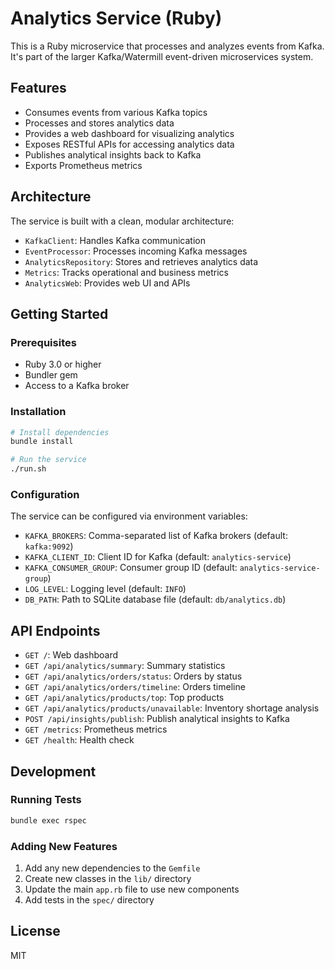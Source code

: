 # Analytics Service (Ruby)

This is a Ruby microservice that processes and analyzes events from Kafka. It's part of the larger Kafka/Watermill event-driven microservices system.

## Features

- Consumes events from various Kafka topics
- Processes and stores analytics data
- Provides a web dashboard for visualizing analytics
- Exposes RESTful APIs for accessing analytics data
- Publishes analytical insights back to Kafka
- Exports Prometheus metrics

## Architecture

The service is built with a clean, modular architecture:

- `KafkaClient`: Handles Kafka communication
- `EventProcessor`: Processes incoming Kafka messages
- `AnalyticsRepository`: Stores and retrieves analytics data
- `Metrics`: Tracks operational and business metrics
- `AnalyticsWeb`: Provides web UI and APIs

## Getting Started

### Prerequisites

- Ruby 3.0 or higher
- Bundler gem
- Access to a Kafka broker

### Installation

```bash
# Install dependencies
bundle install

# Run the service
./run.sh
```

### Configuration

The service can be configured via environment variables:

- `KAFKA_BROKERS`: Comma-separated list of Kafka brokers (default: `kafka:9092`)
- `KAFKA_CLIENT_ID`: Client ID for Kafka (default: `analytics-service`)
- `KAFKA_CONSUMER_GROUP`: Consumer group ID (default: `analytics-service-group`)
- `LOG_LEVEL`: Logging level (default: `INFO`)
- `DB_PATH`: Path to SQLite database file (default: `db/analytics.db`)

## API Endpoints

- `GET /`: Web dashboard
- `GET /api/analytics/summary`: Summary statistics
- `GET /api/analytics/orders/status`: Orders by status
- `GET /api/analytics/orders/timeline`: Orders timeline
- `GET /api/analytics/products/top`: Top products
- `GET /api/analytics/products/unavailable`: Inventory shortage analysis
- `POST /api/insights/publish`: Publish analytical insights to Kafka
- `GET /metrics`: Prometheus metrics
- `GET /health`: Health check

## Development

### Running Tests

```bash
bundle exec rspec
```

### Adding New Features

1. Add any new dependencies to the `Gemfile`
2. Create new classes in the `lib/` directory
3. Update the main `app.rb` file to use new components
4. Add tests in the `spec/` directory

## License

MIT